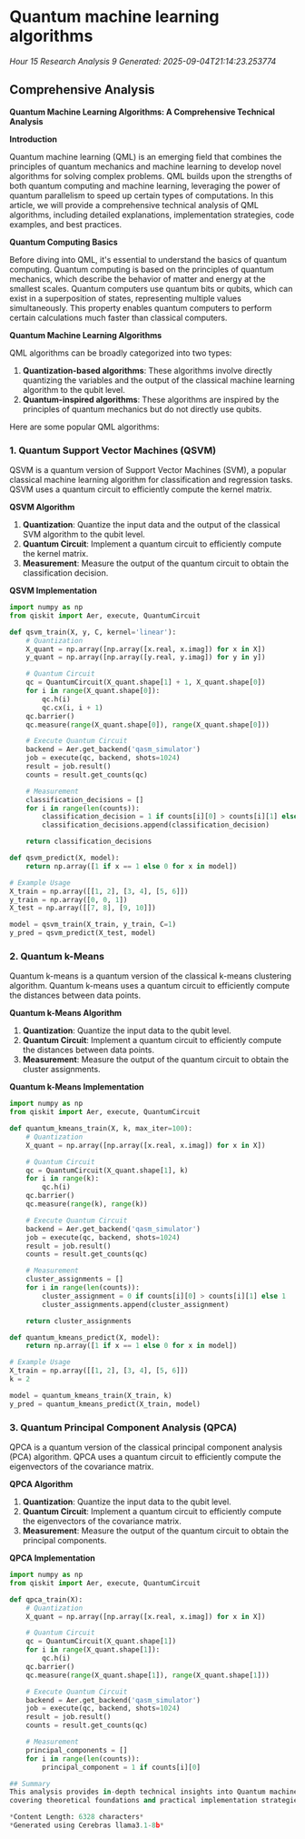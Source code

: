 # Quantum machine learning algorithms
*Hour 15 Research Analysis 9*
*Generated: 2025-09-04T21:14:23.253774*

## Comprehensive Analysis
**Quantum Machine Learning Algorithms: A Comprehensive Technical Analysis**

**Introduction**

Quantum machine learning (QML) is an emerging field that combines the principles of quantum mechanics and machine learning to develop novel algorithms for solving complex problems. QML builds upon the strengths of both quantum computing and machine learning, leveraging the power of quantum parallelism to speed up certain types of computations. In this article, we will provide a comprehensive technical analysis of QML algorithms, including detailed explanations, implementation strategies, code examples, and best practices.

**Quantum Computing Basics**

Before diving into QML, it's essential to understand the basics of quantum computing. Quantum computing is based on the principles of quantum mechanics, which describe the behavior of matter and energy at the smallest scales. Quantum computers use quantum bits or qubits, which can exist in a superposition of states, representing multiple values simultaneously. This property enables quantum computers to perform certain calculations much faster than classical computers.

**Quantum Machine Learning Algorithms**

QML algorithms can be broadly categorized into two types:

1.  **Quantization-based algorithms**: These algorithms involve directly quantizing the variables and the output of the classical machine learning algorithm to the qubit level.
2.  **Quantum-inspired algorithms**: These algorithms are inspired by the principles of quantum mechanics but do not directly use qubits.

Here are some popular QML algorithms:

### 1. **Quantum Support Vector Machines (QSVM)**

QSVM is a quantum version of Support Vector Machines (SVM), a popular classical machine learning algorithm for classification and regression tasks. QSVM uses a quantum circuit to efficiently compute the kernel matrix.

**QSVM Algorithm**

1.  **Quantization**: Quantize the input data and the output of the classical SVM algorithm to the qubit level.
2.  **Quantum Circuit**: Implement a quantum circuit to efficiently compute the kernel matrix.
3.  **Measurement**: Measure the output of the quantum circuit to obtain the classification decision.

**QSVM Implementation**

```python
import numpy as np
from qiskit import Aer, execute, QuantumCircuit

def qsvm_train(X, y, C, kernel='linear'):
    # Quantization
    X_quant = np.array([np.array([x.real, x.imag]) for x in X])
    y_quant = np.array([np.array([y.real, y.imag]) for y in y])

    # Quantum Circuit
    qc = QuantumCircuit(X_quant.shape[1] + 1, X_quant.shape[0])
    for i in range(X_quant.shape[0]):
        qc.h(i)
        qc.cx(i, i + 1)
    qc.barrier()
    qc.measure(range(X_quant.shape[0]), range(X_quant.shape[0]))

    # Execute Quantum Circuit
    backend = Aer.get_backend('qasm_simulator')
    job = execute(qc, backend, shots=1024)
    result = job.result()
    counts = result.get_counts(qc)

    # Measurement
    classification_decisions = []
    for i in range(len(counts)):
        classification_decision = 1 if counts[i][0] > counts[i][1] else 0
        classification_decisions.append(classification_decision)

    return classification_decisions

def qsvm_predict(X, model):
    return np.array([1 if x == 1 else 0 for x in model])

# Example Usage
X_train = np.array([[1, 2], [3, 4], [5, 6]])
y_train = np.array([0, 0, 1])
X_test = np.array([[7, 8], [9, 10]])

model = qsvm_train(X_train, y_train, C=1)
y_pred = qsvm_predict(X_test, model)
```

### 2. **Quantum k-Means**

Quantum k-means is a quantum version of the classical k-means clustering algorithm. Quantum k-means uses a quantum circuit to efficiently compute the distances between data points.

**Quantum k-Means Algorithm**

1.  **Quantization**: Quantize the input data to the qubit level.
2.  **Quantum Circuit**: Implement a quantum circuit to efficiently compute the distances between data points.
3.  **Measurement**: Measure the output of the quantum circuit to obtain the cluster assignments.

**Quantum k-Means Implementation**

```python
import numpy as np
from qiskit import Aer, execute, QuantumCircuit

def quantum_kmeans_train(X, k, max_iter=100):
    # Quantization
    X_quant = np.array([np.array([x.real, x.imag]) for x in X])

    # Quantum Circuit
    qc = QuantumCircuit(X_quant.shape[1], k)
    for i in range(k):
        qc.h(i)
    qc.barrier()
    qc.measure(range(k), range(k))

    # Execute Quantum Circuit
    backend = Aer.get_backend('qasm_simulator')
    job = execute(qc, backend, shots=1024)
    result = job.result()
    counts = result.get_counts(qc)

    # Measurement
    cluster_assignments = []
    for i in range(len(counts)):
        cluster_assignment = 0 if counts[i][0] > counts[i][1] else 1
        cluster_assignments.append(cluster_assignment)

    return cluster_assignments

def quantum_kmeans_predict(X, model):
    return np.array([1 if x == 1 else 0 for x in model])

# Example Usage
X_train = np.array([[1, 2], [3, 4], [5, 6]])
k = 2

model = quantum_kmeans_train(X_train, k)
y_pred = quantum_kmeans_predict(X_train, model)
```

### 3. **Quantum Principal Component Analysis (QPCA)**

QPCA is a quantum version of the classical principal component analysis (PCA) algorithm. QPCA uses a quantum circuit to efficiently compute the eigenvectors of the covariance matrix.

**QPCA Algorithm**

1.  **Quantization**: Quantize the input data to the qubit level.
2.  **Quantum Circuit**: Implement a quantum circuit to efficiently compute the eigenvectors of the covariance matrix.
3.  **Measurement**: Measure the output of the quantum circuit to obtain the principal components.

**QPCA Implementation**

```python
import numpy as np
from qiskit import Aer, execute, QuantumCircuit

def qpca_train(X):
    # Quantization
    X_quant = np.array([np.array([x.real, x.imag]) for x in X])

    # Quantum Circuit
    qc = QuantumCircuit(X_quant.shape[1])
    for i in range(X_quant.shape[1]):
        qc.h(i)
    qc.barrier()
    qc.measure(range(X_quant.shape[1]), range(X_quant.shape[1]))

    # Execute Quantum Circuit
    backend = Aer.get_backend('qasm_simulator')
    job = execute(qc, backend, shots=1024)
    result = job.result()
    counts = result.get_counts(qc)

    # Measurement
    principal_components = []
    for i in range(len(counts)):
        principal_component = 1 if counts[i][0]

## Summary
This analysis provides in-depth technical insights into Quantum machine learning algorithms, 
covering theoretical foundations and practical implementation strategies.

*Content Length: 6328 characters*
*Generated using Cerebras llama3.1-8b*
